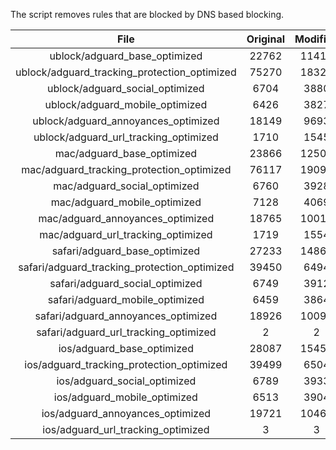 The script removes rules that are blocked by DNS based blocking.


| File | Original | Modified |
|:----:|:-----:|:-----:|
| ublock/adguard_base_optimized | 22762 | 11415 |
| ublock/adguard_tracking_protection_optimized | 75270 | 18323 |
| ublock/adguard_social_optimized | 6704 | 3880 |
| ublock/adguard_mobile_optimized | 6426 | 3827 |
| ublock/adguard_annoyances_optimized | 18149 | 9693 |
| ublock/adguard_url_tracking_optimized | 1710 | 1545 |
| mac/adguard_base_optimized | 23866 | 12507 |
| mac/adguard_tracking_protection_optimized | 76117 | 19096 |
| mac/adguard_social_optimized | 6760 | 3928 |
| mac/adguard_mobile_optimized | 7128 | 4069 |
| mac/adguard_annoyances_optimized | 18765 | 10017 |
| mac/adguard_url_tracking_optimized | 1719 | 1554 |
| safari/adguard_base_optimized | 27233 | 14869 |
| safari/adguard_tracking_protection_optimized | 39450 | 6494 |
| safari/adguard_social_optimized | 6749 | 3912 |
| safari/adguard_mobile_optimized | 6459 | 3864 |
| safari/adguard_annoyances_optimized | 18926 | 10095 |
| safari/adguard_url_tracking_optimized | 2 | 2 |
| ios/adguard_base_optimized | 28087 | 15456 |
| ios/adguard_tracking_protection_optimized | 39499 | 6504 |
| ios/adguard_social_optimized | 6789 | 3933 |
| ios/adguard_mobile_optimized | 6513 | 3904 |
| ios/adguard_annoyances_optimized | 19721 | 10467 |
| ios/adguard_url_tracking_optimized | 3 | 3 |